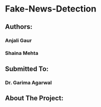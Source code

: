 # Fake-News-Detection
## Authors:
### Anjali Gaur
### Shaina Mehta
## Submitted To:
### Dr. Garima Agarwal
## About The Project:
